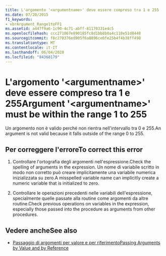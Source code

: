 ```yaml
---
title: L'argomento '<argumentname>' deve essere compreso tra 1 e 255
ms.date: 07/20/2015
f1_keywords:
- vbrArgument_Range1toFF1
ms.assetid: a447f9a6-1c90-4c71-abff-81170331e4c5
ms.openlocfilehash: ccc271067e890185fc8d1bb8b0a4c118e51d8448
ms.sourcegitcommit: f8c270376ed905f6a8896ce0fe25b4f4b38ff498
ms.translationtype: MT
ms.contentlocale: it-IT
ms.lasthandoff: 06/04/2020
ms.locfileid: "84368179"
---
```

# <a name="argument-argumentname-must-be-within-the-range-1-to-255"></a><span data-ttu-id="b6ed8-102">L'argomento '\<argumentname>' deve essere compreso tra 1 e 255</span><span class="sxs-lookup"><span data-stu-id="b6ed8-102">Argument '\<argumentname>' must be within the range 1 to 255</span></span>
<span data-ttu-id="b6ed8-103">Un argomento non è valido perché non rientra nell'intervallo tra 0 e 255.</span><span class="sxs-lookup"><span data-stu-id="b6ed8-103">An argument is not valid because it falls outside of the range 0 to 255.</span></span>  
  
## <a name="to-correct-this-error"></a><span data-ttu-id="b6ed8-104">Per correggere l'errore</span><span class="sxs-lookup"><span data-stu-id="b6ed8-104">To correct this error</span></span>  
  
1. <span data-ttu-id="b6ed8-105">Controllare l'ortografia degli argomenti nell'espressione.</span><span class="sxs-lookup"><span data-stu-id="b6ed8-105">Check the spelling of arguments in the expression.</span></span> <span data-ttu-id="b6ed8-106">Un nome di variabile scritto in modo non corretto può creare implicitamente una variabile numerica inizializzata su zero.</span><span class="sxs-lookup"><span data-stu-id="b6ed8-106">A misspelled variable name can implicitly create a numeric variable that is initialized to zero.</span></span>  
  
2. <span data-ttu-id="b6ed8-107">Controllare le operazioni precedenti nelle variabili dell'espressione, specialmente quelle passate alla routine come argomenti da altre routine.</span><span class="sxs-lookup"><span data-stu-id="b6ed8-107">Check previous operations on variables in the expression, especially those passed into the procedure as arguments from other procedures.</span></span>  
  
## <a name="see-also"></a><span data-ttu-id="b6ed8-108">Vedere anche</span><span class="sxs-lookup"><span data-stu-id="b6ed8-108">See also</span></span>

- [<span data-ttu-id="b6ed8-109">Passaggio di argomenti per valore e per riferimento</span><span class="sxs-lookup"><span data-stu-id="b6ed8-109">Passing Arguments by Value and by Reference</span></span>](../programming-guide/language-features/procedures/passing-arguments-by-value-and-by-reference.md)

